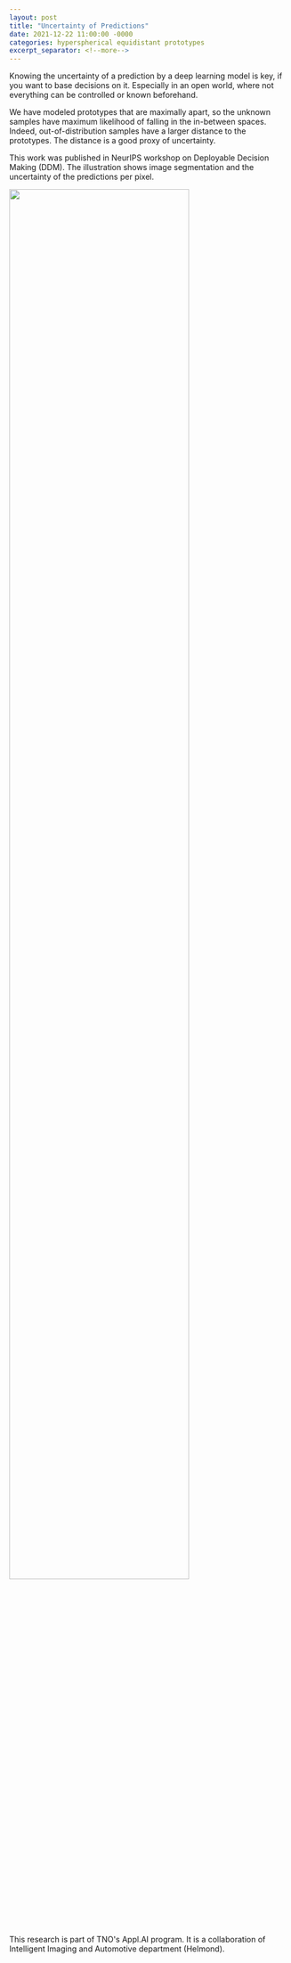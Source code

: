 ```yaml
---
layout: post
title: "Uncertainty of Predictions"
date: 2021-12-22 11:00:00 -0000
categories: hyperspherical equidistant prototypes
excerpt_separator: <!--more-->
---
```


Knowing the uncertainty of a prediction by a deep learning model is key, if you want to base decisions on it. 
Especially in an open world, where not everything can be controlled or known beforehand. 

We have modeled prototypes that are maximally apart, so the unknown samples have maximum likelihood of falling in the in-between spaces. 
Indeed, out-of-distribution samples have a larger distance to the prototypes. 
The distance is a good proxy of uncertainty. 

This work was published in NeurIPS workshop on Deployable Decision Making (DDM).
The illustration shows image segmentation and the uncertainty of the predictions per pixel. 

<img src="https://gertjanburghouts.github.io/pictures/segmentation_uncertainty.png" width="80%">

This research is part of TNO's Appl.AI program. It is a collaboration of Intelligent Imaging and Automotive department (Helmond).

